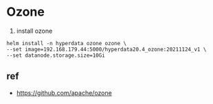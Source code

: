 # Ozone

1. install ozone
```
helm install -n hyperdata ozone ozone \
--set image=192.168.179.44:5000/hyperdata20.4_ozone:20211124_v1 \
--set datanode.storage.size=10Gi
```

## ref
- https://github.com/apache/ozone